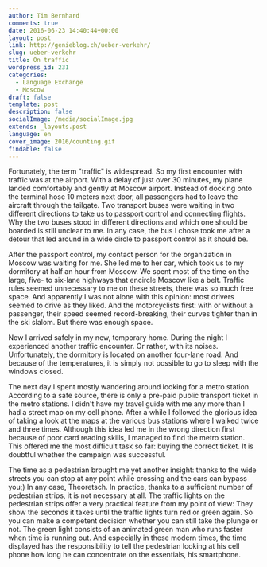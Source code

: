 ```yaml
---
author: Tim Bernhard
comments: true
date: 2016-06-23 14:40:44+00:00
layout: post
link: http://genieblog.ch/ueber-verkehr/
slug: ueber-verkehr
title: On traffic
wordpress_id: 231
categories:
  - Language Exchange
  - Moscow
draft: false
template: post
description: false
socialImage: /media/socialImage.jpg
extends: _layouts.post
language: en
cover_image: 2016/counting.gif
findable: false
---
```


Fortunately, the term "traffic" is widespread. So my first encounter with traffic was at the airport. With a delay of just over 30 minutes, my plane landed comfortably and gently at Moscow airport. Instead of docking onto the terminal hose 10 meters next door, all passengers had to leave the aircraft through the tailgate. Two transport buses were waiting in two different directions to take us to passport control and connecting flights. Why the two buses stood in different directions and which one should be boarded is still unclear to me. In any case, the bus I chose took me after a detour that led around in a wide circle to passport control as it should be.

After the passport control, my contact person for the organization in Moscow was waiting for me. She led me to her car, which took us to my dormitory at half an hour from Moscow. We spent most of the time on the large, five- to six-lane highways that encircle Moscow like a belt. Traffic rules seemed unnecessary to me on these streets, there was so much free space. And apparently I was not alone with this opinion: most drivers seemed to drive as they liked. And the motorcyclists first: with or without a passenger, their speed seemed record-breaking, their curves tighter than in the ski slalom. But there was enough space.

Now I arrived safely in my new, temporary home. During the night I experienced another traffic encounter. Or rather, with its noises. Unfortunately, the dormitory is located on another four-lane road. And because of the temperatures, it is simply not possible to go to sleep with the windows closed.

The next day I spent mostly wandering around looking for a metro station. According to a safe source, there is only a pre-paid public transport ticket in the metro stations. I didn't have my travel guide with me any more than I had a street map on my cell phone. After a while I followed the glorious idea of ​​taking a look at the maps at the various bus stations where I walked twice and three times. Although this idea led me in the wrong direction first because of poor card reading skills, I managed to find the metro station. This offered me the most difficult task so far: buying the correct ticket. It is doubtful whether the campaign was successful.

The time as a pedestrian brought me yet another insight: thanks to the wide streets you can stop at any point while crossing and the cars can bypass you;)
In any case, Theoretsch. In practice, thanks to a sufficient number of pedestrian strips, it is not necessary at all. The traffic lights on the pedestrian strips offer a very practical feature from my point of view: They show the seconds it takes until the traffic lights turn red or green again. So you can make a competent decision whether you can still take the plunge or not. The green light consists of an animated green man who runs faster when time is running out. And especially in these modern times, the time displayed has the responsibility to tell the pedestrian looking at his cell phone how long he can concentrate on the essentials, his smartphone.
